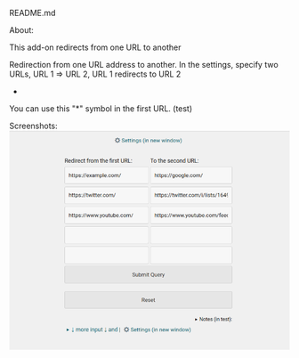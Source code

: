 README.md  

About:  

This add-on redirects from one URL to another  

Redirection from one URL address to another. In the settings, specify two URLs, URL 1 => URL 2, URL 1 redirects to URL 2

+
You can use this "*" symbol in the first URL. (test)


Screenshots:  
![screenshot](screenshot.png)







